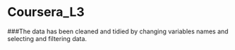 # Coursera_L3
###The data has been cleaned and tidied by changing variables names and selecting and filtering data.
